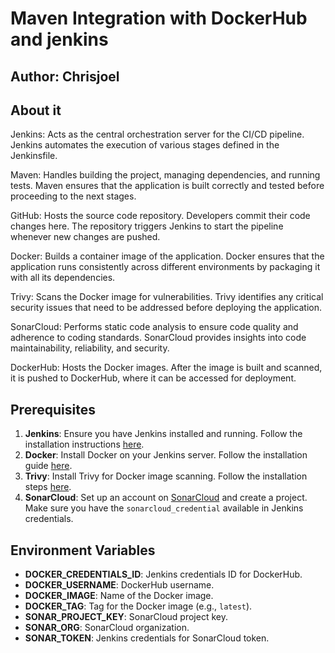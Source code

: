 # Maven Integration with DockerHub and jenkins #
## Author: Chrisjoel ##


## About it ##
Jenkins: Acts as the central orchestration server for the CI/CD pipeline. Jenkins automates the execution of various stages defined in the Jenkinsfile.

Maven: Handles building the project, managing dependencies, and running tests. Maven ensures that the application is built correctly and tested before proceeding to the next stages.

GitHub: Hosts the source code repository. Developers commit their code changes here. The repository triggers Jenkins to start the pipeline whenever new changes are pushed.

Docker: Builds a container image of the application. Docker ensures that the application runs consistently across different environments by packaging it with all its dependencies.

Trivy: Scans the Docker image for vulnerabilities. Trivy identifies any critical security issues that need to be addressed before deploying the application.

SonarCloud: Performs static code analysis to ensure code quality and adherence to coding standards. SonarCloud provides insights into code maintainability, reliability, and security.

DockerHub: Hosts the Docker images. After the image is built and scanned, it is pushed to DockerHub, where it can be accessed for deployment.



## Prerequisites ##
1. **Jenkins**: Ensure you have Jenkins installed and running. Follow the installation instructions [here](https://www.jenkins.io/doc/book/installing/).
2. **Docker**: Install Docker on your Jenkins server. Follow the installation guide [here](https://docs.docker.com/get-docker/).
3. **Trivy**: Install Trivy for Docker image scanning. Follow the installation steps [here](https://aquasecurity.github.io/trivy/v0.22.0/installation/).
4. **SonarCloud**: Set up an account on [SonarCloud](https://sonarcloud.io/) and create a project. Make sure you have the `sonarcloud_credential` available in Jenkins credentials.




## Environment Variables ##

- **DOCKER_CREDENTIALS_ID**: Jenkins credentials ID for DockerHub.
- **DOCKER_USERNAME**: DockerHub username.
- **DOCKER_IMAGE**: Name of the Docker image.
- **DOCKER_TAG**: Tag for the Docker image (e.g., `latest`).
- **SONAR_PROJECT_KEY**: SonarCloud project key.
- **SONAR_ORG**: SonarCloud organization.
- **SONAR_TOKEN**: Jenkins credentials for SonarCloud token.
